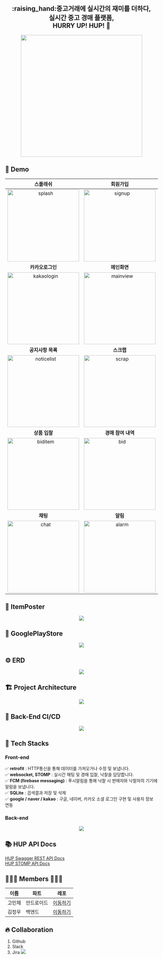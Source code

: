 
<div align="center"><h2>:raising_hand:중고거래에 실시간의 재미를 더하다,</br>실시간 중고 경매 플랫폼, </br> HURRY UP! HUP! 💨 </h2>
<p align="center"><img src="https://user-images.githubusercontent.com/61726631/149874766-fcb10202-e727-4841-bfa4-2ebddc515b8d.jpg" width="400" height="400"/><p></div>
  
## :eyes: Demo

|<b>스플래쉬|<b>회원가입|<b>구글로그인|<b>네이버로그인|
|:-:|:-:|:-:|:-:|
|<img width="236" alt="splash" src="https://user-images.githubusercontent.com/61726631/168889736-be4e318c-8cb7-4df6-aefb-4329fa6539fd.gif">|<img width="236" alt="signup" src="https://user-images.githubusercontent.com/61726631/168889724-9ded71bf-5c9b-49d3-a0b7-07edc80c37b1.gif">|<img width="236" alt="googlelogin" src="https://user-images.githubusercontent.com/61726631/168889594-300357a4-cddb-41f9-a07f-2cacb9b31c89.gif">|<img width="236" alt="naverlogin" src="https://user-images.githubusercontent.com/61726631/168889700-b5535e40-880a-47a9-a50b-87399e8c2076.gif">
|<b>카카오로그인|<b>메인화면|<b>상품 목록|<b>상품 등록|
|<img width="236" alt="kakaologin" src="https://user-images.githubusercontent.com/61726631/168889693-eceab7d4-2966-4791-b437-8c81d860aba1.gif">|<img width="236" alt="mainview" src="https://user-images.githubusercontent.com/61726631/168889633-329c1c50-2d14-4d36-bd2c-dc0ae5daa6b0.gif">|<img width="236" alt="itemlist" src="https://user-images.githubusercontent.com/61726631/168889673-7f23b569-ff6c-443f-b09d-b7f466b0e947.gif">|<img width="236" alt="itemregister" src="https://user-images.githubusercontent.com/61726631/168889677-1b45870d-6e7c-4d64-a953-d9a0c3fd4b0c.gif">
|<b>공지사항 목록|<b>스크랩|<b>스크랩 목록|<b>상품 상세정보|
|<img width="236" alt="noticelist" src="https://user-images.githubusercontent.com/61726631/168889703-b990bca3-77bd-4821-965f-bce224fc9bd0.gif">|<img width="236" alt="scrap" src="https://user-images.githubusercontent.com/61726631/168889710-68f59412-1f7e-4342-ae0c-b5fc6eb7f3e0.gif">|<img width="236" alt="scraplist" src="https://user-images.githubusercontent.com/61726631/168889713-5aa733ae-2edd-4a50-ba3f-a1caafe8c882.gif">|<img width="236" alt="itemdetail" src="https://user-images.githubusercontent.com/61726631/168889667-5e112983-da07-4f78-8f54-308425494b36.gif">
|<b>상품 입찰|<b>경매 참여 내역|<b>참여자,스크랩 수|<b>카테고리 검색|
|<img width="236" alt="biditem" src="https://user-images.githubusercontent.com/61726631/168889651-5c47cd1f-7c17-4f34-b0e9-474f4ea276ff.gif">|<img width="236" alt="bid" src="https://user-images.githubusercontent.com/61726631/168889550-4d3503eb-473b-4951-b817-f4272aedbd4c.gif">|<img width="236" alt="peoplescrap" src="https://user-images.githubusercontent.com/61726631/168889563-cae4d2ae-5240-4ddb-baea-6dcf6e2f8dd2.gif">|<img width="236" alt="categorysearch" src="https://user-images.githubusercontent.com/61726631/168889573-13845ab3-d52e-4457-931d-e5b0c595a2fd.gif">
|<b>채팅|<b>알림|<b>알림 내역|<b>낙찰 하기|
|<img width="236" alt="chat" src="https://user-images.githubusercontent.com/61726631/168889584-8caf723b-a4ec-4b01-afe5-bd27d9f166ce.gif">|<img width="236" alt="alarm" src="https://user-images.githubusercontent.com/61726631/168889436-a7737cd0-aa27-48bc-b189-9af4d772a3bb.gif">|<img width="236" alt="alarmlist" src="https://user-images.githubusercontent.com/61726631/168889490-2903b792-e4c7-4bd9-ae9e-d01882ec7382.gif">|<img width="236" alt="sell" src="https://user-images.githubusercontent.com/61726631/168889718-18746787-c1cb-41e6-8345-9e9fa81d7827.gif">
  
## :mag_right: ItemPoster

 <p align="center"><img src="https://user-images.githubusercontent.com/61726631/149875042-4a0d2719-c8c3-48b9-905d-693234d99310.png"/><p>
   
## :running: GooglePlayStore

 <p align="center"><img src="https://user-images.githubusercontent.com/61726631/167795373-1a593b38-32ad-4ef3-994f-c98bb50442af.jpg"/><p>
  
## ⚙️ ERD
  
 <p align="center"><img src="https://user-images.githubusercontent.com/61726631/162927187-6eb367bd-f7b2-4f6c-9d6d-f643368370ef.png"/><p>  
  
## 🏗 Project Architecture
  
 <p align="center"><img src="https://user-images.githubusercontent.com/61726631/168888862-13b89422-e494-4bf3-bf49-cc71acfe978c.jpg"/><p>  

## :rocket: Back-End CI/CD
  
 <p align="center"><img src="https://user-images.githubusercontent.com/61726631/168888771-a80e8e47-82da-4f29-96b4-22b5b6919534.jpg"/><p>

## :electric_plug: Tech Stacks 
   
### Front-end
   
✅ __retrofit__ : HTTP통신을 통해 데이터를 가져오거나 수정 및 보냅니다. </br>
✅ __websocket, STOMP__ : 실시간 채팅 및 경매 입찰, 낙찰을 담당합니다. </br>
✅ __FCM (firebase messaging)__ : 푸시알림을 통해 낙찰 시 판매자와 낙찰자의 기기에 알람을 보냅니다. </br>
✅ __SQLite__ : 검색결과 저장 및 삭제 </br>
✅ __google / naver / kakao__ : 구글, 네이버, 카카오 소셜 로그인 구현 및 사용자 정보 연동 </br>

### Back-end 

<p align="center"><img src="https://user-images.githubusercontent.com/61726631/168896135-e9ce1ade-ce20-4c30-bc61-0075aa27b484.jpg"/><p>

## :books: HUP API Docs

<a href="http://www.hurryuphup.me/swagger-ui/index.html#/">HUP Swagger REST API Docs</a><br>
<a href="https://expensive-cowbell-87c.notion.site/0a16957c3cdb42ccb9681d16ee1311b9?v=3d543e845738431bb16e11ca359ffede">HUP STOMP API Docs</a><br>

## 👩🏻‍💻 Members 🧑🏻‍💻
|이름|파트|레포|
|---|---|---|
|고민채|안드로이드|[이동하기](https://github.com/gom1n)|  
|김정우|백엔드|[이동하기](https://github.com/friendshipkim97)|

## :fire: Collaboration
1. Github
2. Slack
3. Jira <img src="https://user-images.githubusercontent.com/87636557/159142524-b4b1bbcc-30bf-400b-8293-29d813fad101.png"/>
  
 



